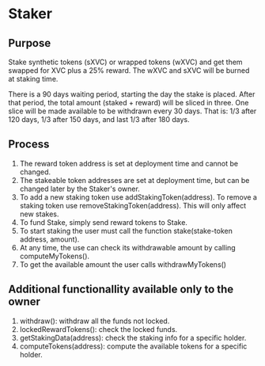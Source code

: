 # Staker
## Purpose
Stake synthetic tokens (sXVC) or wrapped tokens (wXVC) and get them swapped for XVC plus a 25% reward.
The wXVC and sXVC will be burned at staking time.

There is a 90 days waiting period, starting the day the stake is placed.
After that period, the total amount (staked + reward) will be sliced in three. One slice will be made available to be withdrawn every 30 days. That is: 1/3 after 120 days, 1/3 after 150 days, and last 1/3 after 180 days.


## Process
1. The reward token address is set at deployment time and cannot be changed.
2. The stakeable token addresses are set at deployment time, but can be changed later by the Staker's owner.
3. To add a new staking token use addStakingToken(address). To remove a staking token use removeStakingToken(address). This will only affect new stakes.
4. To fund Stake, simply send reward tokens to Stake.
5. To start staking the user must call the function stake(stake-token address, amount). 
6. At any time, the use can check its withdrawable amount by calling computeMyTokens().
7. To get the available amount the user calls withdrawMyTokens()


## Additional functionallity available only to the owner
1. withdraw(): withdraw all the funds not locked.
2. lockedRewardTokens(): check the locked funds.
3. getStakingData(address): check the staking info for a specific holder.
4. computeTokens(address): compute the available tokens for a specific holder.
